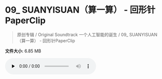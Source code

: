 # 09_ SUANYISUAN（算一算） - 回形针PaperClip

> 原创专辑 / Original Soundtrack 一个人工智能的诞生 / 09_ SUANYISUAN（算一算） - 回形针PaperClip

**文件大小**: 6.85 MB

<audio preload="none" controls><source src="https://file.hsyhx.top/video/原创专辑/Original Soundtrack 一个人工智能的诞生/09_ SUANYISUAN（算一算） - 回形针PaperClip.mp3" type="audio/mpeg">🤔 您的浏览器不支持此音频格式</audio>